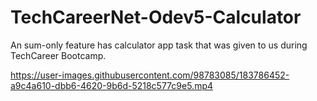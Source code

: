 # TechCareerNet-Odev5-Calculator
An sum-only feature has calculator app task that was given to us during TechCareer Bootcamp.


https://user-images.githubusercontent.com/98783085/183786452-a9c4a610-dbb6-4620-9b6d-5218c577c9e5.mp4


